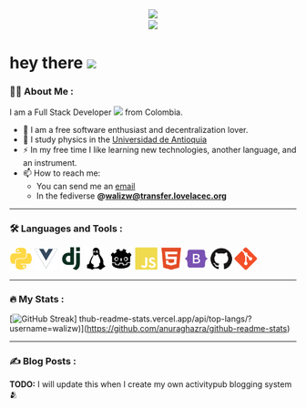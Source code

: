 <div id="header" align="center">
  <img src="https://media.giphy.com/media/PZrjGkr334fXa/giphy.gif" width="250">
</div>

<div id="badges" align="center">
  <!-- TODO: Badges? -->
  <img src="https://komarev.com/ghpvc/?username=walizw">
</div>

<h1>
  hey there
  <img src="https://media.giphy.com/media/hvRJCLFzcasrR4ia7z/giphy.gif" width="30px">
</h1>

### :woman_technologist: About Me :

I am a Full Stack Developer <img src="https://media.giphy.com/media/WUlplcMpOCEmTGBtBW/giphy.gif" width="30"> from Colombia.

- :telescope: I am a free software enthusiast and decentralization lover.
- :seedling: I study physics in the [Universidad de Antioquia](https://udea.edu.co/)
- :zap: In my free time I like learning new technologies, another language, and an instrument.
- :mailbox: How to reach me:
  - You can send me an [email](mailto:yojan.bustamante@udea.edu.co)
  - In the fediverse **@walizw@transfer.lovelacec.org**

---

### 🛠️ Languages and Tools :

<div>
  <img src="https://raw.githubusercontent.com/devicons/devicon/master/icons/python/python-plain.svg" width="40">
  <img src="https://raw.githubusercontent.com/devicons/devicon/master/icons/vuejs/vuejs-plain.svg" width="40">
  <img src="https://raw.githubusercontent.com/devicons/devicon/master/icons/django/django-plain.svg" width="40">
  <img src="https://raw.githubusercontent.com/devicons/devicon/master/icons/linux/linux-plain.svg" width="40">
  <img src="https://raw.githubusercontent.com/devicons/devicon/master/icons/godot/godot-plain.svg" width="40">
  <img src="https://raw.githubusercontent.com/devicons/devicon/master/icons/javascript/javascript-plain.svg" width="40">
  <img src="https://raw.githubusercontent.com/devicons/devicon/master/icons/html5/html5-plain.svg" width="40">
  <img src="https://raw.githubusercontent.com/devicons/devicon/master/icons/bootstrap/bootstrap-plain.svg" width="40">
  <img src="https://raw.githubusercontent.com/devicons/devicon/master/icons/github/github-original.svg" width="40">
  <img src="https://raw.githubusercontent.com/devicons/devicon/master/icons/git/git-plain.svg" width="40">
</div>

---

### :fire: My Stats :

[![GitHub Streak](http://github-readme-streak-stats.herokuapp.com?user=walizw&theme=dark&background=000000)]
thub-readme-stats.vercel.app/api/top-langs/?username=walizw)](https://github.com/anuraghazra/github-readme-stats)

---

### :writing_hand: Blog Posts :

**TODO:** I will update this when I create my own activitypub blogging system 🫂
